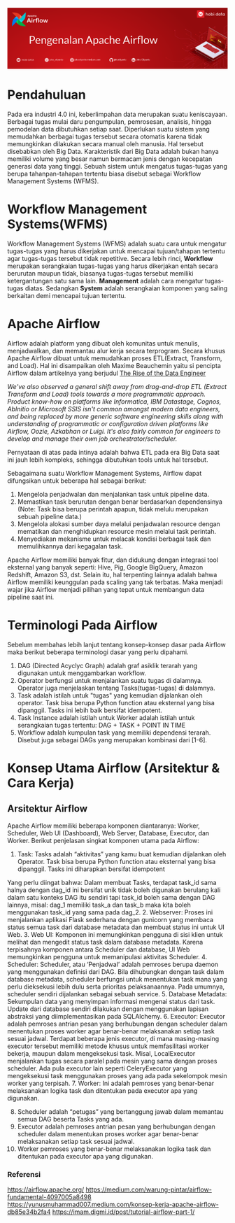 ![](https://github.com/jokoeliyanto/apache-airflow/blob/main/image/header%20modul1.png)

# Pendahuluan
Pada era industri 4.0 ini, keberlimpahan data merupakan suatu keniscayaan. Berbagai tugas mulai daru pengumpulan, pemrosesan, analisis, hingga pemodelan data dibutuhkan setiap saat. Diperlukan suatu sistem yang memudahkan berbagai tugas tersebut secara otomatis karena tidak memungkinkan dilakukan secara manual oleh manusia. Hal tersebut disebabkan oleh Big Data. Karakteristik dari Big Data adalah bukan hanya memiliki volume yang besar namun bermacam jenis dengan kecepatan generasi data yang tinggi. Sebuah sistem untuk mengatus tugas-tugas yang berupa tahanpan-tahapan tertentu biasa disebut sebagai Workflow Management Systems (WFMS).

# Workflow Management Systems(WFMS)

Workflow Management Systems (WFMS) adalah suatu cara untuk mengatur tugas-tugas yang harus dikerjakan untuk mencapai tujuan/tahapan tertentu agar tugas-tugas tersebut tidak repetitive. Secara lebih rinci, **Workflow** merupakan serangkaian tugas-tugas yang harus dikerjakan entah secara berurutan maupun tidak, biasanya tugas-tugas tersebut memiliki ketergantungan satu sama lain. **Management** adalah cara mengatur tugas-tugas diatas. Sedangkan **System** adalah serangkaian komponen yang saling berkaitan demi mencapai tujuan tertentu.


# Apache Airflow

Airflow adalah platform yang dibuat oleh komunitas untuk menulis, menjadwalkan, dan memantau alur kerja secara terprogram.  Secara khusus Apache Airflow dibuat untuk memudahkan proses ETL(Extract, Transform, and Load). Hal ini disampaikan oleh Maxime Beauchemin yaitu si pencipta Airflow dalam artikelnya yang berjudul [The Rise of the Data Engineer](https://www.freecodecamp.org/news/the-rise-of-the-data-engineer-91be18f1e603/)

*We've also observed a general shift away from drag-and-drop ETL (Extract Transform and Load) tools towards a more programmatic approach. Product know-how on platforms like Informatica, IBM Datastage, Cognos, AbInitio or Microsoft SSIS isn't common amongst modern data engineers, and being replaced by more generic software engineering skills along with understanding of programmatic or configuration driven platforms like Airflow, Oozie, Azkabhan or Luigi. It's also fairly common for engineers to develop and manage their own job orchestrator/scheduler.*

Pernyataan di atas pada intinya adalah bahwa ETL pada era Big Data saat ini jauh lebih kompleks, sehingga dibutuhkan tools untuk hal tersebut.

Sebagaimana suatu Workflow Management Systems, Airflow dapat difungsikan untuk beberapa hal sebagai berikut:
1. Mengelola penjadwalan dan menjalankan task untuk pipeline data.
2. Memastikan task berurutan dengan benar berdasarkan dependensinya (Note: Task bisa berupa perintah apapun, tidak melulu merupakan sebuah pipeline data.)
3. Mengelola alokasi sumber daya melalui penjadwalan resource dengan mematikan dan menghidupkan resource mesin melalui task perintah.
4. Menyediakan mekanisme untuk melacak kondisi berbagai task dan memulihkannya dari kegagalan task.

Apache Airflow memiliki banyak fitur, dan didukung dengan integrasi tool eksternal yang banyak seperti: Hive, Pig, Google BigQuery, Amazon Redshift, Amazon S3, dst. Selain itu, hal terpenting lainnya adalah bahwa Airflow memiliki keunggulan pada scaling yang tak terbatas. Maka menjadi wajar jika Airflow menjadi pilihan yang tepat untuk membangun data pipeline saat ini.

# Terminologi Pada Airflow
Sebelum membahas lebih lanjut tentang konsep-konsep dasar pada Airflow maka berikut beberapa terminologi dasar yang perlu dipahami.
1. DAG (Directed Acyclyc Graph) adalah graf asiklik terarah yang digunakan untuk menggambarkan workflow.
2. Operator berfungsi untuk menjalankan suatu tugas di dalamnya. Operator juga menjelaskan tentang Tasks(tugas-tugas) di dalamnya.
3. Task adalah istilah untuk "tugas" yang kemudian dijalankan oleh operator. Task bisa berupa Python function atau eksternal yang bisa dipanggil. Tasks ini lebih baik bersifat idempotent. 
6. Task Instance adalah istilah untuk Worker adalah istilah untuk serangkaian tugas tertentu: DAG + TASK + POINT IN TIME
7. Workflow adalah kumpulan task yang memiliki dependensi terarah. Disebut juga sebagai DAGs yang merupakan kombinasi dari [1-6].


# Konsep Utama Airflow (Arsitektur & Cara Kerja)
## Arsitektur Airflow
Apache Airflow memiliki beberapa komponen diantaranya: Worker, Scheduler, Web UI (Dashboard), Web Server, Database, Executor, dan Worker. Berikut penjelasan singkat komponen utama pada Airflow:

1. Task: Tasks adalah “aktivitas” yang kamu buat kemudian dijalankan oleh Operator. Task bisa berupa Python function atau eksternal yang bisa dipanggil. Tasks ini diharapkan bersifat idempotent 

Yang perlu diingat bahwa: Dalam membuat Tasks, terdapat task_id sama halnya dengan dag_id ini bersifat unik tidak boleh digunakan berulang kali dalam satu konteks DAG itu sendiri tapi task_id boleh sama dengan DAG lainnya, misal: dag_1 memiliki task_a dan task_b maka kita boleh menggunakan task_id yang sama pada dag_2.
2.  Webserver: Proses ini menjalankan aplikasi Flask sederhana dengan gunicorn yang membaca status semua task dari database metadata dan membuat status ini untuk UI Web.
3. Web UI: Komponen ini memungkinkan pengguna di sisi klien untuk melihat dan mengedit status task dalam database metadata. Karena terpisahnya komponen antara Scheduler dan database, UI Web memungkinkan pengguna untuk memanipulasi aktivitas Scheduler.
4. Scheduler: Scheduler, atau ‘Penjadwal’ adalah pemroses berupa daemon yang menggunakan definisi dari DAG. Bila dihubungkan dengan task dalam database metadata, scheduler berfungsi untuk menentukan task mana yang perlu dieksekusi lebih dulu serta prioritas pelaksanaannya. Pada umumnya, scheduler sendiri dijalankan sebagai sebuah service.
5. Database Metadata: Sekumpulan data yang menyimpan informasi mengenai status dari task. Update dari database sendiri dilakukan dengan menggunakan lapisan abstraksi yang diimplementasikan pada SQLAlchemy.
6. Executor: Executor adalah pemroses antrian pesan yang berhubungan dengan scheduler dalam menentukan proses worker agar benar-benar melaksanakan setiap task sesuai jadwal. Terdapat beberapa jenis executor, di mana masing-masing executor tersebut memiliki metode khusus untuk memfasilitasi worker bekerja, maupun dalam mengeksekusi task. Misal, LocalExecutor menjalankan tugas secara paralel pada mesin yang sama dengan proses scheduler. Ada pula executor lain seperti CeleryExecutor yang mengeksekusi task menggunakan proses yang ada pada sekelompok mesin worker yang terpisah.
7. Worker: Ini adalah pemroses yang benar-benar melaksanakan logika task dan ditentukan pada executor apa yang digunakan.

8. Scheduler adalah “petugas” yang bertanggung jawab dalam memantau semua DAG beserta Tasks yang ada.
9. Executor adalah  pemroses antrian pesan yang berhubungan dengan scheduler dalam menentukan proses worker agar benar-benar melaksanakan setiap task sesuai jadwal. 
10. Worker pemroses yang benar-benar melaksanakan logika task dan ditentukan pada executor apa yang digunakan.







### Referensi
https://airflow.apache.org/
https://medium.com/warung-pintar/airflow-fundamental-4097005a8498
https://yunusmuhammad007.medium.com/konsep-kerja-apache-airflow-db85e34b2fa4
https://imam.digmi.id/post/tutorial-airflow-part-1/

